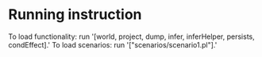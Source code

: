 # Running instruction 
To load functionality: 
run '[world, project, dump, infer, inferHelper, persists, condEffect].'
To load scenarios:
run '["scenarios/scenario1.pl"].'